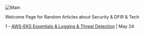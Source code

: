 ![Main](https://r4gast.github.io/blog/media/M1.png)

Welcome Page for Random Articles about Security & DFIR & Tech



1 - [AWS-EKS Essentials & Logging & Threat Detection](https://r4gast.github.io/blog/aws-eks-hero) | May 24  
